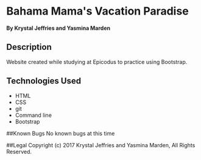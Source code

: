 # Bahama Mama's Vacation Paradise
**By Krystal Jeffries and Yasmina Marden**

## Description
Website created while studying at Epicodus to practice using Bootstrap.

## Technologies Used
* HTML
* CSS
* git
* Command line
* Bootstrap

##Known Bugs
No known bugs at this time

##Legal
Copyright (c) 2017 Krystal Jeffries and Yasmina Marden, All Rights Reserved.
